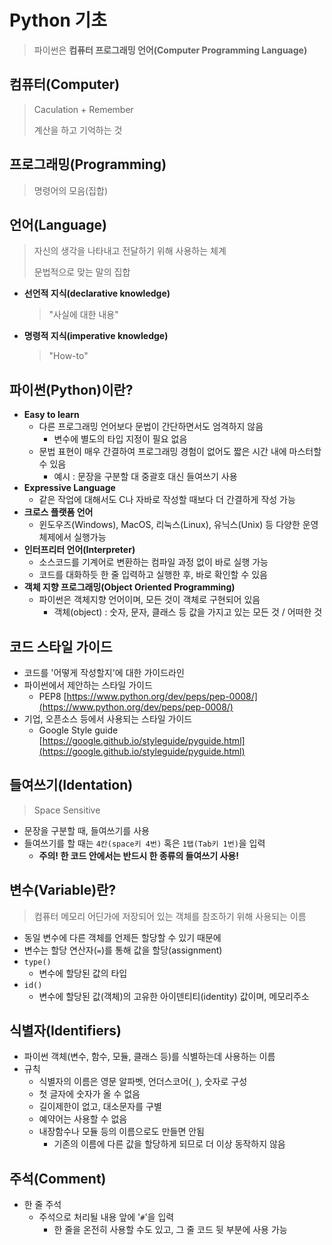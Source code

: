 # Python 기초

> 파이썬은 **컴퓨터 프로그래밍 언어(Computer Programming Language)**

## 컴퓨터(Computer)

> Caculation + Remember
>
> 계산을 하고 기억하는 것

## 프로그래밍(Programming)

> 명령어의 모음(집합)

## 언어(Language)

> 자신의 생각을 나타내고 전달하기 위해 사용하는 체계
>
> 문법적으로 맞는 말의 집합



- **선언적 지식(declarative knowledge)**

	> "사실에 대한 내용"

- **명령적 지식(imperative knowledge)**

	> "How-to"



## 파이썬(Python)이란?

- **Easy to learn**
  - 다른 프로그래밍 언어보다 문법이 간단하면서도 엄격하지 않음
    - 변수에 별도의 타입 지정이 필요 없음
  - 문법 표현이 매우 간결하여 프로그래밍 경험이 없어도 짧은 시간 내에 마스터할 수 있음
    - 예시 : 문장을 구분할 대 중괄호 대신 들여쓰기 사용
- **Expressive Language**
  - 같은 작업에 대해서도 C나 자바로 작성할 때보다 더 간결하게 작성 가능
- **크로스 플랫폼 언어**
  - 윈도우즈(Windows), MacOS, 리눅스(Linux), 유닉스(Unix) 등 다양한 운영체제에서 실행가능
- **인터프리터 언어(Interpreter)**
  - 소스코드를 기계어로 변환하는 컴파일 과정 없이 바로 실행 가능
  - 코드를 대화하듯 한 줄 입력하고 실행한 후, 바로 확인할 수 있음
- **객체 지향 프로그래밍(Object Oriented Programming)**
  - 파이썬은 객체지향 언어이며, 모든 것이 객체로 구현되어 있음
    - 객체(object) : 숫자, 문자, 클래스 등 값을 가지고 있는 모든 것 / 어떠한 것



## 코드 스타일 가이드

- 코드를 '어떻게 작성할지'에 대한 가이드라인
- 파이썬에서 제안하는 스타일 가이드
  - PEP8 [https://www.python.org/dev/peps/pep-0008/](https://www.python.org/dev/peps/pep-0008/)
- 기업, 오픈소스 등에서 사용되는 스타일 가이드
  - Google Style guide [https://google.github.io/styleguide/pyguide.html](https://google.github.io/styleguide/pyguide.html)



## 들여쓰기(Identation)

> Space Sensitive

- 문장을 구분할 때, 들여쓰기를 사용
- 들여쓰기를 할 때는 `4칸(space키 4번)` 혹은 `1탭(Tab키 1번)`을 입력
  - **주의! 한 코드 안에서는 반드시 한 종류의 들여쓰기 사용!**



## 변수(Variable)란?

> 컴퓨터 메모리 어딘가에 저장되어 있는 객체를 참조하기 위해 사용되는 이름

- 동일 변수에 다른 객체를 언제든 할당할 수 있기 때문에 
- 변수는 할당 연산자(`=`)를 통해 값을 할당(assignment)
- `type()`
  - 변수에 할당된 값의 타입
- `id()`
  - 변수에 할당된 값(객체)의 고유한 아이덴티티(identity) 값이며, 메모리주소



## 식별자(Identifiers)

- 파이썬 객체(변수, 함수, 모듈, 클래스 등)를 식별하는데 사용하는 이름
- 규칙
  - 식별자의 이름은 영문 알파벳, 언더스코어(`_`), 숫자로 구성
  - 첫 글자에 숫자가 올 수 없음
  - 길이제한이 없고, 대소문자를 구별
  - 예약어는 사용할 수 없음
  - 내장함수나 모듈 등의 이름으로도 만들면 안됨
    - 기존의 이름에 다른 값을 할당하게 되므로 더 이상 동작하지 않음



## 주석(Comment)

- 한 줄 주석
  - 주석으로 처리될 내용 앞에 '`#`'을 입력
    - 한 줄을 온전히 사용할 수도 있고, 그 줄 코드 뒷 부분에 사용 가능

